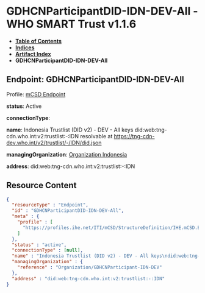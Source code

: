 # GDHCNParticipantDID-IDN-DEV-All - WHO SMART Trust v1.1.6

* [**Table of Contents**](toc.md)
* [**Indices**](indices.md)
* [**Artifact Index**](artifacts.md)
* **GDHCNParticipantDID-IDN-DEV-All**

## Endpoint: GDHCNParticipantDID-IDN-DEV-All

Profile: [mCSD Endpoint](https://profiles.ihe.net/ITI/mCSD/4.0.0/StructureDefinition-IHE.mCSD.Endpoint.html)

**status**: Active

**connectionType**: 

**name**: Indonesia Trustlist (DID v2) - DEV - All keys did:web:tng-cdn.who.int:v2:trustlist:-:IDN resolvable at https://tng-cdn-dev.who.int/v2/trustlist/-/IDN/did.json

**managingOrganization**: [Organization Indonesia](Organization-GDHCNParticipant-IDN-DEV.md)

**address**: did:web:tng-cdn.who.int:v2:trustlist:-:IDN



## Resource Content

```json
{
  "resourceType" : "Endpoint",
  "id" : "GDHCNParticipantDID-IDN-DEV-All",
  "meta" : {
    "profile" : [
      "https://profiles.ihe.net/ITI/mCSD/StructureDefinition/IHE.mCSD.Endpoint"
    ]
  },
  "status" : "active",
  "connectionType" : [null],
  "name" : "Indonesia Trustlist (DID v2) - DEV - All keys\ndid:web:tng-cdn.who.int:v2:trustlist:-:IDN\nresolvable at https://tng-cdn-dev.who.int/v2/trustlist/-/IDN/did.json",
  "managingOrganization" : {
    "reference" : "Organization/GDHCNParticipant-IDN-DEV"
  },
  "address" : "did:web:tng-cdn.who.int:v2:trustlist:-:IDN"
}

```
